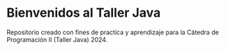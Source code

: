 # Bienvenidos al Taller Java

Repositorio creado con fines de practica y aprendizaje para la Cátedra de Programación II (Taller Java) 2024. 
